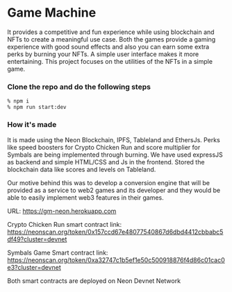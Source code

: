# Game Machine
It provides a competitive and fun experience while using blockchain and NFTs to create a meaningful use case. Both the games provide a gaming experience with good sound effects and also you can earn some extra perks by burning your NFTs. A simple user interface makes it more entertaining. This project focuses on the utilities of the NFTs in a simple game. 
### Clone the repo and do the following steps

```
% npm i
% npm run start:dev
```

### How it's made
It is made using the Neon Blockchain, IPFS, Tableland and EthersJs. Perks like speed boosters for Crypto Chicken Run and score multiplier for Symbals are being implemented through burning. We have used expressJS as backend and simple HTML/CSS and Js in the frontend. Stored the blockchain data like scores and levels on Tableland.

Our motive behind this was to develop a conversion engine that will be provided as a service to web2 games and its developer and they would be able to easily implement web3 features in their games. 

URL: https://gm-neon.herokuapp.com

Crypto Chicken Run smart contract link: https://neonscan.org/token/0x157ccd67e48077540867d6dbd4412cbbabc5df49?cluster=devnet

Symbals Game Smart contract link: https://neonscan.org/token/0xa32747c1b5ef1e50c500918876f4d86c01cac0e3?cluster=devnet

Both smart contracts are deployed on Neon Devnet Network